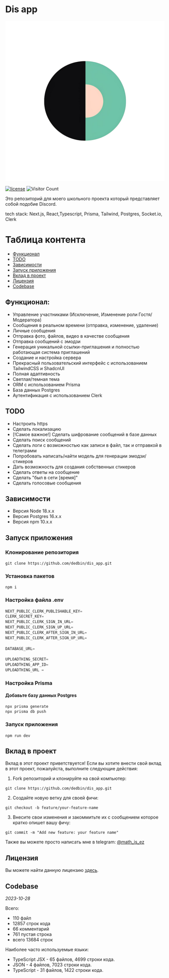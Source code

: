 # Dis app

![logo.png](app/logo.png)

[![license](https://img.shields.io/badge/license-mit-brightgreen.svg)](https://github.com/dedbin/dis_app/blob/master/LICENSE) 
![Visitor Count](https://profile-counter.glitch.me/dedbin/count.svg)



Это репозиторий для моего школьного проекта который представляет собой подобие Discord. 

tech stack: Next.js, React,Typescript, Prisma, Tailwind, Postgres, Socket.io, Clerk

# Таблица контента

- [Функционал](#functionality)
- [TODO](#TODO)
- [Зависимости](#dependencies)
- [Запуск приложения](#running-the-app)
- [Вклад в проект](#contributing)
- [Лицензия](#license)
- [Codebase](#codebase)

## Функционал:
<a id="functionality"></a>
- Управление участниками (Исключение, Изменение роли Гостя/Модератора)
- Сообщения в реальном времени (отправка, изменение, удаление)
- Личные сообщения 
- Отправка фото, файлов, видео в качестве сообщения
- Отправка сообщений с эмодзи 
- Генерация уникальной ссылки-приглашения и полностью работающая система приглашений
- Создание и настройка сервера
- Прекрасный пользовательский интерфейс с использованием TailwindCSS и ShadcnUI
- Полная адаптивность
- Светлая/темная тема
- ORM с использованием Prisma
- База данных Postgres
- Аутентификация с использованием Clerk

## TODO
<a id="TODO"></a>
- Настроить https 
- Сделать локализацию 
- [!Самое важное!] Сделать шифрование сообщений в базе данных
- Сделать поиск сообщений
- Сделать логи с возможностью как записи в файл, так и отправкой в телеграмм
- Попробовать написать/найти модель для генерации эмодзи/стикеров
- Дать возможность для создания собственных стикеров
- Сделать ответы на сообщение
- Сделать "был в сети [время]"
- Сделать голосовые сообщения

## Зависимости
<a id="dependencies"></a>
* Версия Node 18.x.x
* Версия Postgres 16.x.x
* Версия npm 10.x.x

## Запуск приложения
<a id="running-the-app"></a>

### Клонирование репозитория

``` shell
git clone https://github.com/dedbin/dis_app.git
```
### Установка пакетов

``` shell
npm i
```
### Настройка файла .env


``` ts
NEXT_PUBLIC_CLERK_PUBLISHABLE_KEY=
CLERK_SECRET_KEY=
NEXT_PUBLIC_CLERK_SIGN_IN_URL=
NEXT_PUBLIC_CLERK_SIGN_UP_URL=
NEXT_PUBLIC_CLERK_AFTER_SIGN_IN_URL=
NEXT_PUBLIC_CLERK_AFTER_SIGN_UP_URL=

DATABASE_URL=

UPLOADTHING_SECRET=
UPLOADTHING_APP_ID=
UPLOADTHING_URL = 
```
### Настройка Prisma

#### Добавьте базу данных Postgres

``` shell
npx prisma generate
npx prisma db push
```

### Запуск приложения

``` shell
npm run dev
```

## Вклад в проект
<a id="contributing"></a>
Вклад в этот проект приветствуется! Если вы хотите внести свой вклад в этот проект, пожалуйста, выполните следующие действия:

1. Fork репозиторий и клонируйте на свой компьютер:

``` shell
git clone https://github.com/dedbin/dis_app.git
```


2. Создайте новую ветку для своей фичи:

``` shell
git checkout -b feature/your-feature-name
```


3. Внесите свои изменения и закоммитьте их с сообщением которое кратко опишет вашу фичу:

``` shell
git commit -m "Add new feature: your feature name"
```

Также вы можете просто написать мне в telegram: [@math_is_ez](https://t.me/math_is_ez)


## Лицензия
<a id="license"></a>
Вы можете найти данную лицензию [здесь](https://github.com/dedbin/dis_app/blob/master/LICENSE).


## Codebase
<a id="codebase"></a>

*2023-10-28*

  Всего: 
  - 110 файл
  - 12857 строк кода
  - 66 комментарий
  - 761 пустая строка
  - всего 13684 строк 

Наиболее часто используемые языки: 
- TypeScript JSX - 65 файлов, 4699 строки кода.
- JSON - 4 файлов, 7023 строки кода.
- TypeScript - 31 файлов, 1422 строки кода.